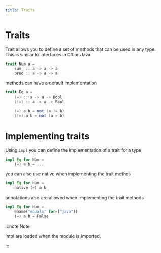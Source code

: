 ```yaml
---
title: Traits
---
```


# Traits

Trait allows you to define a set of methods that can be used in any type. This is similar to interfaces in C# or Java.

```scala
trait Num a =
    sum  :: a -> a -> a
    prod :: a -> a -> a
```

methods can have a default implementation

```scala
trait Eq a =
    (=) :: a -> a -> Bool
    (!=) :: a -> a -> Bool

    (=) a b = not (a != b)
    (!=) a b = not (a = b)
```

# Implementing traits

Using `impl` you can define the implementation of a trait for a type

```rust
impl Eq for Num =
    (=) a b = ...
```

you can also use native when implementing the trait methos

```rust
impl Eq for Num =
    native (=) a b
```

annotations also are allowed when implementing the trait methods

```rust
impl Eq for Num =
    @name("equals" for=["java"]) 
    (=) a b = False
```

:::note Note

Impl are loaded when the module is imported.

:::
